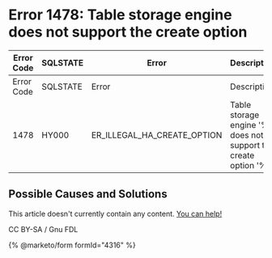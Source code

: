 # Error 1478: Table storage engine does not support the create option

| Error Code | SQLSTATE | Error                           | Description                                                       |
| ---------- | -------- | ------------------------------- | ----------------------------------------------------------------- |
| Error Code | SQLSTATE | Error                           | Description                                                       |
| 1478       | HY000    | ER\_ILLEGAL\_HA\_CREATE\_OPTION | Table storage engine '%s' does not support the create option '%s' |

## Possible Causes and Solutions

This article doesn't currently contain any content. [You can help!](../../../../../../en/writing-and-editing-knowledge-base-articles/)

CC BY-SA / Gnu FDL

{% @marketo/form formId="4316" %}
